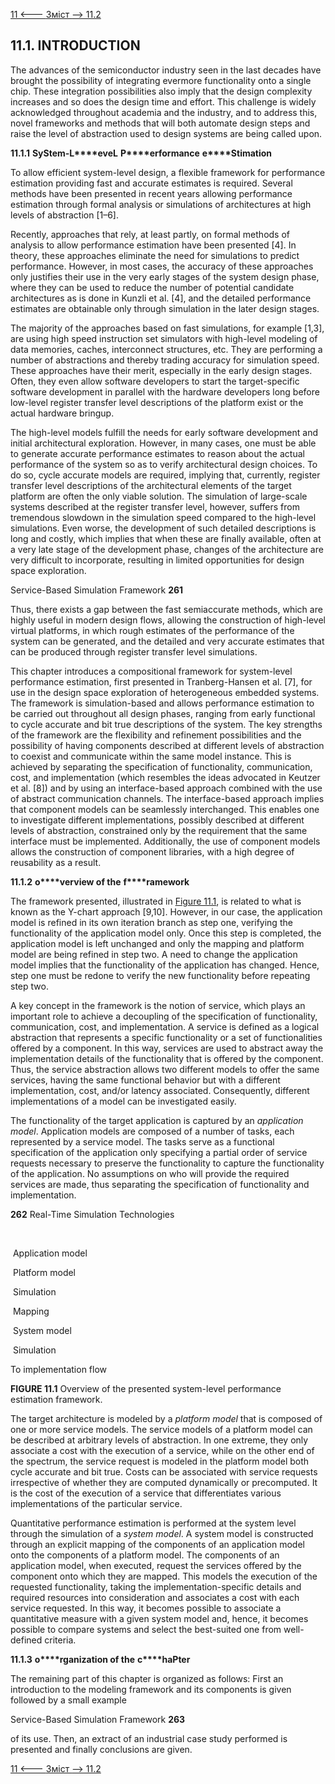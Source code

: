 [11 <--- ](11.md) [   Зміст   ](README.md) [--> 11.2](11_2.md)

## 11.1. INTRODUCTION

The advances of the semiconductor industry seen in the last decades have brought the possibility of integrating evermore functionality onto a single chip. These integration possibilities also imply that the design complexity increases and so does the design time and effort. This challenge is widely acknowledged throughout academia and the industry, and to address this, novel frameworks and methods that will both automate design steps and raise the level of abstraction used to design systems are being called upon.

 

**11.1.1**             **S****yStem****-L****eveL** **P****erformance** **e****Stimation**

To allow efficient system-level design, a flexible framework for performance estimation providing fast and accurate estimates is required. Several methods have been presented in recent years allowing performance estimation through formal analysis or simulations of architectures at high levels of abstraction [1–6].

Recently, approaches that rely, at least partly, on formal methods of analysis to allow performance estimation have been presented [4]. In theory, these approaches eliminate the need for simulations to predict performance. However, in most cases, the accuracy of these approaches only justifies their use in the very early stages of the system design phase, where they can be used to reduce the number of potential candidate architectures as is done in Kunzli et al. [4], and the detailed performance estimates are obtainable only through simulation in the later design stages.

The majority of the approaches based on fast simulations, for example [1,3], are using high speed instruction set simulators with high-level modeling of data memories, caches, interconnect structures, etc. They are performing a number of abstractions and thereby trading accuracy for simulation speed. These approaches have their merit, especially in the early design stages. Often, they even allow software developers to start the target-specific software development in parallel with the hardware developers long before low-level register transfer level descriptions of the platform exist or the actual hardware bringup.

The high-level models fulfill the needs for early software development and initial architectural exploration. However, in many cases, one must be able to generate accurate performance estimates to reason about the actual performance of the system so as to verify architectural design choices. To do so, cycle accurate models are required, implying that, currently, register transfer level descriptions of the architectural elements of the target platform are often the only viable solution. The simulation of large-scale systems described at the register transfer level, however, suffers from tremendous slowdown in the simulation speed compared to the high-level simulations. Even worse, the development of such detailed descriptions is long and costly, which implies that when these are finally available, often at a very late stage of the development phase, changes of the architecture are very difficult to incorporate, resulting in limited opportunities for design space exploration.



Service-Based Simulation Framework                             **261**

 

Thus, there exists a gap between the fast semiaccurate methods, which are highly useful in modern design flows, allowing the construction of high-level virtual platforms, in which rough estimates of the performance of the system can be generated, and the detailed and very accurate estimates that can be produced through register transfer level simulations.

This chapter introduces a compositional framework for system-level performance estimation, first presented in Tranberg-Hansen et al. [7], for use in the design space exploration of heterogeneous embedded systems. The framework is simulation-based and allows performance estimation to be carried out throughout all design phases, ranging from early functional to cycle accurate and bit true descriptions of the system. The key strengths of the framework are the flexibility and refinement possibilities and the possibility of having components described at different levels of abstraction to coexist and communicate within the same model instance. This is achieved by separating the specification of functionality, communication, cost, and implementation (which resembles the ideas advocated in Keutzer et al. [8]) and by using an interface-based approach combined with the use of abstract communication channels. The interface-based approach implies that component models can be seamlessly interchanged. This enables one to investigate different implementations, possibly described at different levels of abstraction, constrained only by the requirement that the same interface must be implemented. Additionally, the use of component models allows the construction of component libraries, with a high degree of reusability as a result.

 

**11.1.2**             **o****verview of the** **f****ramework**

The framework presented, illustrated in [Figure 11.1](#_bookmark62), is related to what is known as the Y-chart approach [9,10]. However, in our case, the application model is refined in its own iteration branch as step one, verifying the functionality of the application model only. Once this step is completed, the application model is left unchanged and only the mapping and platform model are being refined in step two. A need to change the application model implies that the functionality of the application has changed. Hence, step one must be redone to verify the new functionality before repeating step two.

A key concept in the framework is the notion of service, which plays an important role to achieve a decoupling of the specification of functionality, communication, cost, and implementation. A service is defined as a logical abstraction that represents a specific functionality or a set of functionalities offered by a component. In this way, services are used to abstract away the implementation details of the functionality that is offered by the component. Thus, the service abstraction allows two different models to offer the same services, having the same functional behavior but with a different implementation, cost, and/or latency associated. Consequently, different implementations of a model can be investigated easily.

The functionality of the target application is captured by an *application model*. Application models are composed of a number of tasks, each represented by a service model. The tasks serve as a functional specification of the application only specifying a partial order of service requests necessary to preserve the functionality to capture the functionality of the application. No assumptions on who will provide the required services are made, thus separating the specification of functionality and implementation.



**262**                                       Real-Time Simulation Technologies

​                                                                                           

​            Application model            

​            Platform model            

​            Simulation            

​            Mapping            

​            System model            

​            Simulation            







To implementation flow

**FIGURE 11.1** Overview of the presented system-level performance estimation framework.

 

The target architecture is modeled by a *platform model* that is composed of one or more service models. The service models of a platform model can be described at arbitrary levels of abstraction. In one extreme, they only associate a cost with the execution of a service, while on the other end of the spectrum, the service request is modeled in the platform model both cycle accurate and bit true. Costs can be associated with service requests irrespective of whether they are computed dynamically or precomputed. It is the cost of the execution of a service that differentiates various implementations of the particular service.

Quantitative performance estimation is performed at the system level through the simulation of a *system model*. A system model is constructed through an explicit mapping of the components of an application model onto the components of a platform model. The components of an application model, when executed, request the services offered by the component onto which they are mapped. This models the execution of the requested functionality, taking the implementation-specific details and required resources into consideration and associates a cost with each service requested. In this way, it becomes possible to associate a quantitative measure with a given system model and, hence, it becomes possible to compare systems and select the best-suited one from well-defined criteria.

 

 

**11.1.3**             **o****rganization of the** **c****haPter**

The remaining part of this chapter is organized as follows: First an introduction to the modeling framework and its components is given followed by a small example



Service-Based Simulation Framework                            **263**

 

of its use. Then, an extract of an industrial case study performed is presented and finally conclusions are given.

[11 <--- ](11.md) [   Зміст   ](README.md) [--> 11.2](11_2.md)